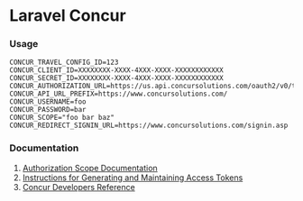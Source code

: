 # Laravel Concur

### Usage

```dotenv
CONCUR_TRAVEL_CONFIG_ID=123
CONCUR_CLIENT_ID=XXXXXXXX-XXXX-4XXX-XXXX-XXXXXXXXXXXX
CONCUR_SECRET_ID=XXXXXXXX-XXXX-4XXX-XXXX-XXXXXXXXXXXX
CONCUR_AUTHORIZATION_URL=https://us.api.concursolutions.com/oauth2/v0/token
CONCUR_API_URL_PREFIX=https://www.concursolutions.com/
CONCUR_USERNAME=foo
CONCUR_PASSWORD=bar
CONCUR_SCOPE="foo bar baz"
CONCUR_REDIRECT_SIGNIN_URL=https://www.concursolutions.com/signin.asp
```

### Documentation

1. [Authorization Scope Documentation](https://developer.concur.com/api-reference/authentication/scopes.html)
2. [Instructions for Generating and Maintaining Access Tokens](https://developer.concur.com/api-reference/authentication/apidoc.html)
3. [Concur Developers Reference](https://developer.concur.com/api-reference/index.html)
